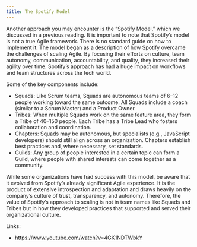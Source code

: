 ```yaml
---
title: The Spotify Model
---
```

Another approach you may encounter is the “Spotify Model,” which we discussed in a previous reading. It is important to note that Spotify’s model is not a true Agile framework. There is no standard guide on how to implement it. The model began as a description of how Spotify overcame the challenges of scaling Agile. By focusing their efforts on culture, team autonomy, communication, accountability, and quality, they increased their agility over time. Spotify’s approach has had a huge impact on workflows and team structures across the tech world. 

Some of the key components include:
- Squads: Like Scrum teams, Squads are autonomous teams of 6–12 people working toward the same outcome. All Squads include a coach (similar to a Scrum Master) and a Product Owner.
- Tribes: When multiple Squads work on the same feature area, they form a Tribe of 40–150 people. Each Tribe has a Tribe Lead who fosters collaboration and coordination.
- Chapters: Squads may be autonomous, but specialists (e.g., JavaScript developers) should still align across an organization. Chapters establish best practices and, where necessary, set standards. 
- Guilds: Any group of people interested in a certain topic can form a Guild, where people with shared interests can come together as a community. 

While some organizations have had success with this model, be aware that it evolved from Spotify’s already significant Agile experience. It is the product of extensive introspection and adaptation and draws heavily on the company’s culture of trust, transparency, and autonomy. Therefore, the value of Spotify’s approach to scaling is not in team names like Squads and Tribes but in how they developed practices that supported and served their organizational culture. 

Links:
- https://www.youtube.com/watch?v=4GK1NDTWbkY
